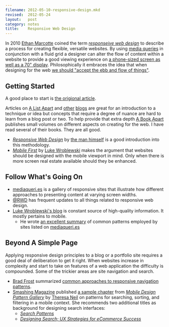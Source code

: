 ```yaml
---
filename: 2012-05-10-responsive-design.mkd
revised:  2012-05-24
layout:   post
category: notes
title:    Responsive Web Design
---
```


In 2010 [Ethan Marcotte][1] coined the term _[responseive web design][2]_ to
describe a process for creating flexible, versatile websites. By using [media
queries][3] in conjunction with a fluid grid a designer can alter the flow of
content within a website to provide a good viewing experience on [a phone-sized
screen as well as a 70" display][4]. Philosophically it embraces the idea
that when designing for the web [we should "accept the ebb and flow of
things"][5].

## Getting Started

A good place to start is [the origional article][6].

Articles on [A List Apart][7] and [other][8] [blogs][9] are great for an introduction to
a technique or idea but concepts that require a degree of nuance are hard to
learn from a blog post or two. To help provide that extra depth [A Book
Apart][10] publishes small volumes on different aspects on creating for the web.
I have read several of their books. They are all good.

 - _[Responsive Web Design][11]_ by [the man himself][1] is a good introduction
   into this methodology.
 - _[Mobile First][12]_ by [Luke Wroblewski][13] makes the argument that
   websites should be designed with the mobile viewport in mind. Only when there
   is more screen real estate available should they be enhanced.

## Follow What's Going On

 - [mediaqueri.es][14] is a gallery of responsive sites that illustrate how
   different approaches to presenting content at varying screen widths.
 - [@RWD][15] has frequent updates to all things related to responsive web
   design.
 - [Luke Wroblewski's blog][16] is constant source of high-quality information.
   It mostly pertains to mobile.
   - He wrote [an excellent summary][17] of common patterns employed by sites
     listed on [mediaqueri.es][14]

## Beyond A Simple Page

Applying responsive design principles to a blog or a portfolio site requires a
good deal of deliberation to get it right. When websites increase in complexity
and start to take on features of a web application the difficulty is compounded.
Some of the trickier areas are site navigation and search.

 - [Brad Frost][18] summarized [common approaches to responsive navigation
   patterns][19].
 - [Smashing Magazine][8] published [a sample chapter][20] from _[Mobile Design
   Pattern Gallery][21]_ by [Theresa Neil][22] on patterns for searching,
   sorting, and filtering in a mobile context. She recommends two additional
   titles as background for designing search interfaces:
   - _[Search Patterns][23]_
   - _[Designing Search; UX Strategies for eCommerce Success][24]_

[1]:  https://twitter.com/beep
[2]:  http://en.wikipedia.org/wiki/Responsive_Web_Design
[3]:  https://developer.mozilla.org/en/CSS/Media_queries
[4]:  http://weedygarden.net/2012/05/a-case-for-ress/
[5]:  http://www.alistapart.com/articles/dao/
[6]:  http://www.alistapart.com/articles/responsive-web-design/
[7]:  http://www.alistapart.com/
[8]:  http://smashingmagazine.com/
[9]:  http://css-tricks.com/
[10]: http://www.abookapart.com
[11]: http://www.abookapart.com/products/responsive-web-design
[12]: http://www.abookapart.com/products/mobile-first
[13]: http://www.lukew.com/
[14]: http://mediaqueri.es/
[15]: https://twitter.com/rwd
[16]: http://www.lukew.com/ff/
[17]: http://www.lukew.com/ff/entry.asp?1514
[18]: http://bradfrostweb.com/
[19]: http://bradfrostweb.com/blog/web/responsive-nav-patterns/
[20]: http://uxdesign.smashingmagazine.com/2012/04/10/ui-patterns-for-mobile-apps-search-sort-filter/
[21]: http://www.mobiledesignpatterngallery.com/
[22]: http://www.theresaneil.com/
[23]: http://searchpatterns.org/
[24]: http://www.scribd.com/doc/59490696/Designing-Search-UX-Strategies-for-eCommerce-Success
